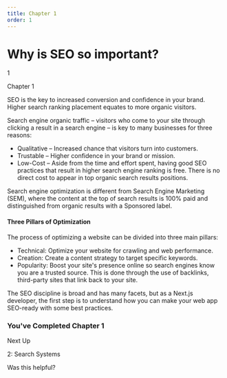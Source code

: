 ```yaml
---
title: Chapter 1
order: 1
---
```


# Why is SEO so important?

1

Chapter 1

SEO is the key to increased conversion and confidence in your brand. Higher search ranking placement equates to more organic visitors.

Search engine organic traffic – visitors who come to your site through clicking a result in a search engine – is key to many businesses for three reasons:

- Qualitative – Increased chance that visitors turn into customers.
- Trustable – Higher confidence in your brand or mission.
- Low-Cost – Aside from the time and effort spent, having good SEO
practices that result in higher search engine ranking is free. There is no
direct cost to appear in top organic search results positions.

Search engine optimization is different from Search Engine Marketing (SEM), where the content at the top of search results is 100% paid and distinguished from organic results with a Sponsored label.

#### Three Pillars of Optimization

The process of optimizing a website can be divided into three main pillars:

- Technical: Optimize your website for crawling and web performance.
- Creation: Create a content strategy to target specific keywords.
- Popularity: Boost your site's presence online so search engines know you are a trusted source. This is done through the use of backlinks, third-party sites that link back to your site.

The SEO discipline is broad and has many facets, but as a Next.js developer, the first step is to understand how you can make your web app SEO-ready with some best practices.

### You've Completed Chapter 1

Next Up

2: Search Systems

Was this helpful?